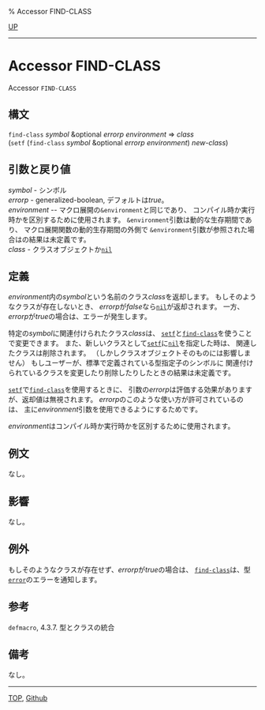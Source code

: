 % Accessor FIND-CLASS

[UP](7.7.html)  

---

# Accessor **FIND-CLASS**


Accessor `FIND-CLASS`


## 構文

`find-class` *symbol* &optional *errorp* *environment* => *class*  
(`setf` (`find-class` *symbol* &optional *errorp* *environment*) *new-class*)


## 引数と戻り値

*symbol* - シンボル  
*errorp* - generalized-boolean, デフォルトは*true*。  
*environment* -- マクロ展開の`&environment`と同じであり、
コンパイル時か実行時かを区別するために使用されます。
`&environment`引数は動的な生存期間であり、
マクロ展開関数の動的生存期間の外側で
`&environment`引数が参照された場合はの結果は未定義です。  
*class* - クラスオブジェクトか[`nil`](5.3.nil-variable.html)


## 定義

*environment*内の*symbol*という名前のクラス*class*を返却します。
もしそのようなクラスが存在しないとき、
*errorp*が*false*なら[`nil`](5.3.nil-variable.html)が返却されます。
一方、*errorp*が*true*の場合は、エラーが発生します。

特定の*symbol*に関連付けられたクラス*class*は、
[`setf`](5.3.setf.html)と[`find-class`](7.7.find-class.html)を使うことで変更できます。
また、新しいクラスとして[`setf`](5.3.setf.html)に[`nil`](5.3.nil-variable.html)を指定した時は、
関連したクラスは削除されます。
（しかしクラスオブジェクトそのものには影響しません）
もしユーザーが、標準で定義されている型指定子のシンボルに
関連付けられているクラスを変更したり削除したりしたときの結果は未定義です。

[`setf`](5.3.setf.html)で[`find-class`](7.7.find-class.html)を使用するときに、
引数の*errorp*は評価する効果がありますが、返却値は無視されます。
*errorp*のこのような使い方が許可されているのは、
主に*environment*引数を使用できるようにするためです。

*environment*はコンパイル時か実行時かを区別するために使用されます。


## 例文

なし。


## 影響

なし。


## 例外

もしそのようなクラスが存在せず、*errorp*が*true*の場合は、
[`find-class`](7.7.find-class.html)は、型[`error`](9.2.error-condition.html)のエラーを通知します。


## 参考

`defmacro`, 4.3.7. 型とクラスの統合


## 備考

なし。


---
[TOP](index.html),  [Github](https://github.com/nptcl/npt-japanese)

